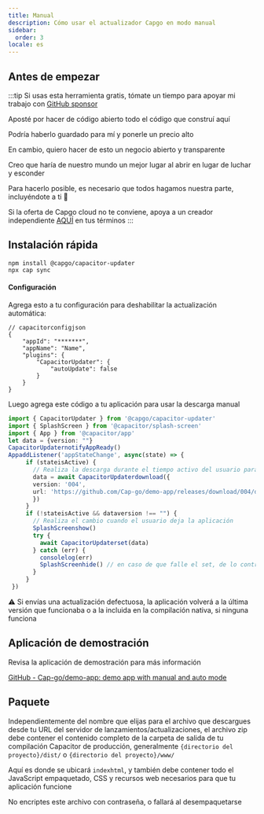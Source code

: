 ```yaml
---
title: Manual
description: Cómo usar el actualizador Capgo en modo manual
sidebar:
  order: 3
locale: es
---
```


## Antes de empezar

:::tip
Si usas esta herramienta gratis, tómate un tiempo para apoyar mi trabajo con [GitHub sponsor](https://github.com/sponsors/riderx/)

Aposté por hacer de código abierto todo el código que construí aquí

Podría haberlo guardado para mí y ponerle un precio alto

En cambio, quiero hacer de esto un negocio abierto y transparente

Creo que haría de nuestro mundo un mejor lugar al abrir en lugar de luchar y esconder

Para hacerlo posible, es necesario que todos hagamos nuestra parte, incluyéndote a ti 🥹

Si la oferta de Capgo cloud no te conviene, apoya a un creador independiente [AQUÍ](https://github.com/sponsors/riderx/) en tus términos
:::

## Instalación rápida

```
npm install @capgo/capacitor-updater
npx cap sync
```

#### Configuración

Agrega esto a tu configuración para deshabilitar la actualización automática:

```tsx
// capacitorconfigjson
{
	"appId": "*******",
	"appName": "Name",
	"plugins": {
		"CapacitorUpdater": {
			"autoUpdate": false
		}
	}
}
```

Luego agrega este código a tu aplicación para usar la descarga manual

```typescript
import { CapacitorUpdater } from '@capgo/capacitor-updater'
import { SplashScreen } from '@capacitor/splash-screen'
import { App } from '@capacitor/app'
let data = {version: ""}
CapacitorUpdaternotifyAppReady()
AppaddListener('appStateChange', async(state) => {
     if (stateisActive) {
       // Realiza la descarga durante el tiempo activo del usuario para evitar descargas fallidas
       data = await CapacitorUpdaterdownload({
       version: '004',
       url: 'https://github.com/Cap-go/demo-app/releases/download/004/distzip',
       })
     }
     if (!stateisActive && dataversion !== "") {
       // Realiza el cambio cuando el usuario deja la aplicación
       SplashScreenshow()
       try {
         await CapacitorUpdaterset(data)
       } catch (err) {
         consolelog(err)
         SplashScreenhide() // en caso de que falle el set, de lo contrario la nueva app tendrá que ocultarlo
       }
     }
 })
```

⚠️ Si envías una actualización defectuosa, la aplicación volverá a la última versión que funcionaba o a la incluida en la compilación nativa, si ninguna funciona

## Aplicación de demostración

Revisa la aplicación de demostración para más información

[GitHub - Cap-go/demo-app: demo app with manual and auto mode](https://github.com/Cap-go/demo-app/)

## Paquete

Independientemente del nombre que elijas para el archivo que descargues desde tu URL del servidor de lanzamientos/actualizaciones, el archivo zip debe contener el contenido completo de la carpeta de salida de tu compilación Capacitor de producción, generalmente `{directorio del proyecto}/dist/` o `{directorio del proyecto}/www/`

Aquí es donde se ubicará `indexhtml`, y también debe contener todo el JavaScript empaquetado, CSS y recursos web necesarios para que tu aplicación funcione

No encriptes este archivo con contraseña, o fallará al desempaquetarse
